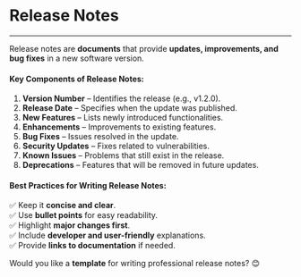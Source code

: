 # Release Notes

---
Release notes are **documents** that provide **updates, improvements, and bug fixes** in a new software version.

#### **Key Components of Release Notes:**
1. **Version Number** – Identifies the release (e.g., v1.2.0).
2. **Release Date** – Specifies when the update was published.
3. **New Features** – Lists newly introduced functionalities.
4. **Enhancements** – Improvements to existing features.
5. **Bug Fixes** – Issues resolved in the update.
6. **Security Updates** – Fixes related to vulnerabilities.
7. **Known Issues** – Problems that still exist in the release.
8. **Deprecations** – Features that will be removed in future updates.

#### **Best Practices for Writing Release Notes:**
✅ Keep it **concise and clear**.  
✅ Use **bullet points** for easy readability.  
✅ Highlight **major changes first**.  
✅ Include **developer and user-friendly** explanations.  
✅ Provide **links to documentation** if needed.

Would you like a **template** for writing professional release notes? 😊

